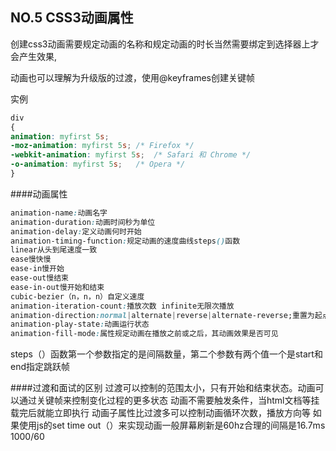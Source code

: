 ## NO.5 CSS3动画属性

创建css3动画需要规定动画的名称和规定动画的时长当然需要绑定到选择器上才会产生效果,

动画也可以理解为升级版的过渡，使用@keyframes创建关键帧

实例

```css
div
{
animation: myfirst 5s;
-moz-animation: myfirst 5s;	/* Firefox */
-webkit-animation: myfirst 5s;	/* Safari 和 Chrome */
-o-animation: myfirst 5s;	/* Opera */
}
```

####动画属性

```css
animation-name:动画名字
animation-duration:动画时间秒为单位
animation-delay:定义动画何时开始
animation-timing-function:规定动画的速度曲线steps()函数
linear从头到尾速度一致
ease慢快慢
ease-in慢开始
ease-out慢结束
ease-in-out慢开始和结束
cubic-bezier（n，n，n）自定义速度
animation-iteration-count:播放次数 infinite无限次播放
animation-direction:normal|alternate|reverse|alternate-reverse;重置为起点左-右|逆向左-右|重置为起点右-左|反方向右-左
animation-play-state:动画运行状态
animation-fill-mode:属性规定动画在播放之前或之后，其动画效果是否可见
```
steps（）函数第一个参数指定的是间隔数量，第二个参数有两个值一个是start和end指定跳跃帧

####过渡和面试的区别
过渡可以控制的范围太小，只有开始和结束状态。动画可以通过关键帧来控制变化过程的更多状态
动画不需要触发条件，当html文档等挂载完后就能立即执行
动画子属性比过渡多可以控制动画循环次数，播放方向等
如果使用js的set time out（）来实现动画一般屏幕刷新是60hz合理的间隔是16.7ms 1000/60

